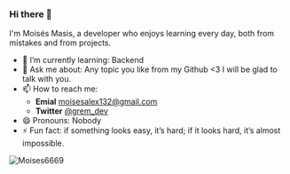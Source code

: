 ### Hi there 👋

 
 I'm Moisés Masis, a developer who enjoys learning every day, both from mistakes and from projects.

- 🌱 I’m currently learning: Backend
- 💬 Ask me about: Any topic you like from my Github <3 I will be glad to talk with you.
- 📫 How to reach me:
  - **Emial** moisesalex132@gmail.com
  - **Twitter** [@grem_dev](https://twitter.com/Moiss10788160)
- 😄 Pronouns: Nobody
- ⚡ Fun fact: if something looks easy, it’s hard; if it looks hard, it’s almost impossible.
  
<p align="left"> <img src="https://komarev.com/ghpvc/?username=Moises6669" alt="Moises6669" > </p>
